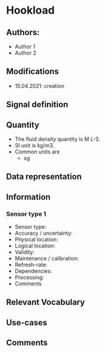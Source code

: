 # Hookload
## Authors: 
- Author 1
- Author 2

## Modifications
- 15.04.2021: creation

## Signal definition

## Quantity
- The fluid density quantity is M L-3.
- SI unit is kg/m3.
- Common units are
  - sg

## Data representation

## Information

### Sensor type 1
- Sensor type: 
- Accuracy / uncertainty: 
- Physical location: 
- Logical location:
- Validity:
- Maintenance / calibration:
- Refresh-rate: 
- Dependencies:
- Processing: 
- Comments

## Relevant Vocabulary

## Use-cases

## Comments